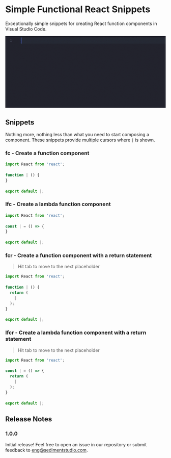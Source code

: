 # Simple Functional React Snippets

Exceptionally simple snippets for creating React function components in Visual Studio Code.

![Demo](images/demo.gif)

## Snippets

Nothing more, nothing less than what you need to start composing a component. These snippets provide multiple cursors where `|` is shown.

### fc - Create a function component

```javascript
import React from 'react';

function | () {
}

export default |;
```

### lfc - Create a lambda function component

```javascript
import React from 'react';

const | = () => {
}

export default |;
```

### fcr - Create a function component with a return statement

> Hit tab to move to the next placeholder

```javascript
import React from 'react';

function | () {
  return (
    |
  );
}

export default |;
```

### lfcr - Create a lambda function component with a return statement

> Hit tab to move to the next placeholder

```javascript
import React from 'react';

const | = () => {
  return (
    |
  );
}

export default |;
```

## Release Notes

### 1.0.0

Initial release! Feel free to open an issue in our repository or submit feedback to [eng@sedimentstudio.com](eng@sedimentstudio.com).
